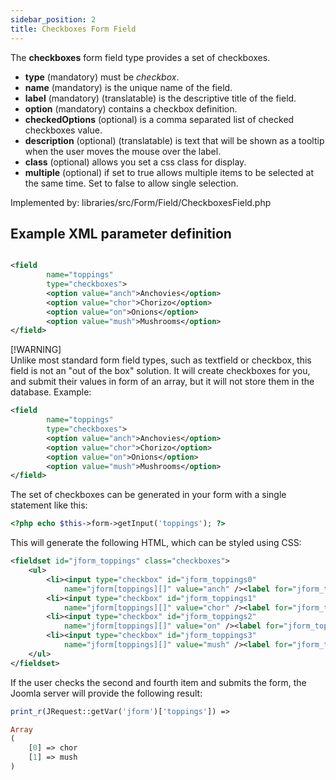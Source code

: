```yaml
---
sidebar_position: 2
title: Checkboxes Form Field
---
```



The **checkboxes** form field type provides a set of checkboxes.

- **type** (mandatory) must be *checkbox*.
- **name** (mandatory) is the unique name of the field.
- **label** (mandatory) (translatable) is the descriptive title of the
  field.
- **option** (mandatory) contains a checkbox definition.
- **checkedOptions** (optional) is a comma separated list of checked checkboxes value.
- **description** (optional) (translatable) is text that will be shown as a tooltip when the user moves the mouse over the label.
- **class** (optional) allows you set a css class for display.
- **multiple** (optional) if set to true allows multiple items to be selected at the same time. Set to false to allow single selection.


Implemented by: libraries/src/Form/Field/CheckboxesField.php

## Example XML parameter definition

```xml

<field 
        name="toppings" 
        type="checkboxes">
        <option value="anch">Anchovies</option>
        <option value="chor">Chorizo</option>
        <option value="on">Onions</option>
        <option value="mush">Mushrooms</option>
</field>
```


[!WARNING]  
Unlike most standard form field types, such as textfield or checkbox, this field is not an "out of the box" solution. It will create checkboxes for you, and submit their values in form of an array, but it will not store them in the database. 
Example: 
```xml
<field
        name="toppings"
        type="checkboxes">
        <option value="anch">Anchovies</option>
        <option value="chor">Chorizo</option>
        <option value="on">Onions</option>
        <option value="mush">Mushrooms</option>
</field>
```
The set of checkboxes can be generated in your form with a single statement like this: 
```php
<?php echo $this->form->getInput('toppings'); ?>
```
This will generate the following HTML, which can be styled using CSS: 
```xml
<fieldset id="jform_toppings" class="checkboxes">
	<ul>
		<li><input type="checkbox" id="jform_toppings0"
			name="jform[toppings][]" value="anch" /><label for="jform_toppings0">Anchovies</label></li>
		<li><input type="checkbox" id="jform_toppings1"
			name="jform[toppings][]" value="chor" /><label for="jform_toppings1">Chorizo</label></li>
		<li><input type="checkbox" id="jform_toppings2"
			name="jform[toppings][]" value="on" /><label for="jform_toppings2">Onions</label></li>
		<li><input type="checkbox" id="jform_toppings3"
			name="jform[toppings][]" value="mush" /><label for="jform_toppings3">Mushrooms</label></li>
	</ul>
</fieldset>
```
If the user checks the second and fourth item and submits the form, the Joomla server will provide the following result: 

```php
print_r(JRequest::getVar('jform')['toppings']) =>

Array
(
    [0] => chor
    [1] => mush
)
```

